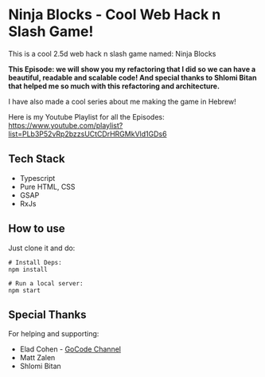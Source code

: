 # Ninja Blocks - Cool Web Hack n Slash Game!
This is a cool 2.5d web hack n slash game named: Ninja Blocks

**This Episode: we will show you my refactoring that I did so we can have a beautiful, readable and scalable code! 
And special thanks to Shlomi Bitan that helped me so much with this refactoring and architecture.**

I have also made a cool series about me making the game in Hebrew! 

Here is my Youtube Playlist for all the Episodes: https://www.youtube.com/playlist?list=PLb3P52vRp2bzzsUCtCDrHRGMkVld1GDs6

## Tech Stack

- Typescript
- Pure HTML, CSS
- GSAP
- RxJs

## How to use

Just clone it and do:
```
# Install Deps:
npm install

# Run a local server:
npm start
```

## Special Thanks
For helping and supporting:

- Elad Cohen - [GoCode Channel](https://www.youtube.com/channel/UCIld0affiSkmp-KkEit3S_w/featured)
- Matt Zalen
- Shlomi Bitan
